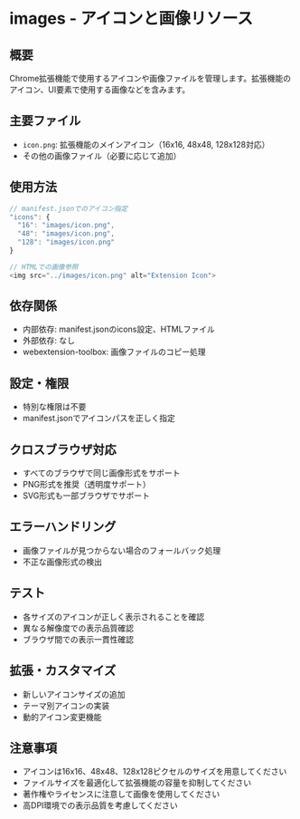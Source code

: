# images - アイコンと画像リソース

## 概要
Chrome拡張機能で使用するアイコンや画像ファイルを管理します。拡張機能のアイコン、UI要素で使用する画像などを含みます。

## 主要ファイル
- `icon.png`: 拡張機能のメインアイコン（16x16, 48x48, 128x128対応）
- その他の画像ファイル（必要に応じて追加）

## 使用方法
```javascript
// manifest.jsonでのアイコン指定
"icons": {
  "16": "images/icon.png",
  "48": "images/icon.png", 
  "128": "images/icon.png"
}

// HTMLでの画像参照
<img src="../images/icon.png" alt="Extension Icon">
```

## 依存関係
- 内部依存: manifest.jsonのicons設定、HTMLファイル
- 外部依存: なし
- webextension-toolbox: 画像ファイルのコピー処理

## 設定・権限
- 特別な権限は不要
- manifest.jsonでアイコンパスを正しく指定

## クロスブラウザ対応
- すべてのブラウザで同じ画像形式をサポート
- PNG形式を推奨（透明度サポート）
- SVG形式も一部ブラウザでサポート

## エラーハンドリング
- 画像ファイルが見つからない場合のフォールバック処理
- 不正な画像形式の検出

## テスト
- 各サイズのアイコンが正しく表示されることを確認
- 異なる解像度での表示品質確認
- ブラウザ間での表示一貫性確認

## 拡張・カスタマイズ
- 新しいアイコンサイズの追加
- テーマ別アイコンの実装
- 動的アイコン変更機能

## 注意事項
- アイコンは16x16、48x48、128x128ピクセルのサイズを用意してください
- ファイルサイズを最適化して拡張機能の容量を抑制してください
- 著作権やライセンスに注意して画像を使用してください
- 高DPI環境での表示品質を考慮してください